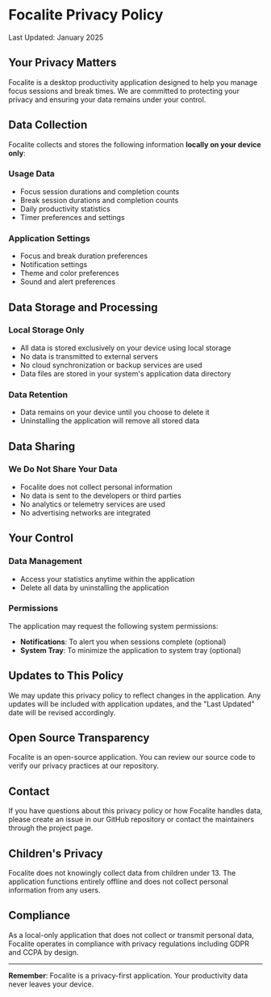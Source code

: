 # Focalite Privacy Policy

Last Updated: January 2025

## Your Privacy Matters

Focalite is a desktop productivity application designed to help you manage focus sessions and break times. We are committed to protecting your privacy and ensuring your data remains under your control.

## Data Collection

Focalite collects and stores the following information **locally on your device only**:

### Usage Data

- Focus session durations and completion counts
- Break session durations and completion counts
- Daily productivity statistics
- Timer preferences and settings

### Application Settings

- Focus and break duration preferences
- Notification settings
- Theme and color preferences
- Sound and alert preferences

## Data Storage and Processing

### Local Storage Only

- All data is stored exclusively on your device using local storage
- No data is transmitted to external servers
- No cloud synchronization or backup services are used
- Data files are stored in your system's application data directory

### Data Retention

- Data remains on your device until you choose to delete it
- Uninstalling the application will remove all stored data

## Data Sharing

### We Do Not Share Your Data

- Focalite does not collect personal information
- No data is sent to the developers or third parties
- No analytics or telemetry services are used
- No advertising networks are integrated

## Your Control

### Data Management

- Access your statistics anytime within the application
- Delete all data by uninstalling the application

### Permissions

The application may request the following system permissions:

- **Notifications**: To alert you when sessions complete (optional)
- **System Tray**: To minimize the application to system tray (optional)

## Updates to This Policy

We may update this privacy policy to reflect changes in the application. Any updates will be included with application updates, and the "Last Updated" date will be revised accordingly.

## Open Source Transparency

Focalite is an open-source application. You can review our source code to verify our privacy practices at our repository.

## Contact

If you have questions about this privacy policy or how Focalite handles data, please create an issue in our GitHub repository or contact the maintainers through the project page.

## Children's Privacy

Focalite does not knowingly collect data from children under 13. The application functions entirely offline and does not collect personal information from any users.

## Compliance

As a local-only application that does not collect or transmit personal data, Focalite operates in compliance with privacy regulations including GDPR and CCPA by design.

---

**Remember**: Focalite is a privacy-first application. Your productivity data never leaves your device.
